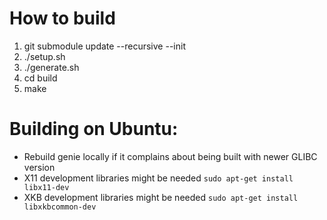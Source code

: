 # How to build

1. git submodule update --recursive --init
2. ./setup.sh
3. ./generate.sh
4. cd build
5. make


# Building on Ubuntu:

* Rebuild genie locally if it complains about being built with newer GLIBC version
* X11 development libraries might be needed
```sudo apt-get install libx11-dev```
* XKB development libraries might be needed
```sudo apt-get install libxkbcommon-dev```